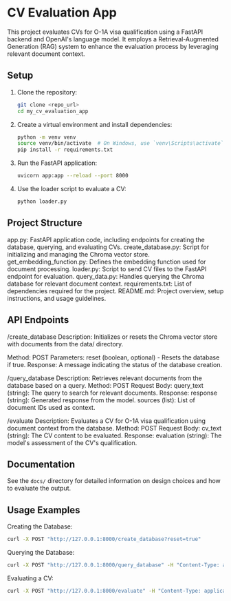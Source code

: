 # CV Evaluation App

This project evaluates CVs for O-1A visa qualification using a FastAPI backend and OpenAI's language model. It employs a Retrieval-Augmented Generation (RAG) system to enhance the evaluation process by leveraging relevant document context.

## Setup

1. Clone the repository:
    ```sh
    git clone <repo_url>
    cd my_cv_evaluation_app
    ```

2. Create a virtual environment and install dependencies:
    ```sh
    python -m venv venv
    source venv/bin/activate  # On Windows, use `venv\Scripts\activate`
    pip install -r requirements.txt
    ```

3. Run the FastAPI application:
    ```sh
    uvicorn app:app --reload --port 8000
    ```

4. Use the loader script to evaluate a CV:
    ```sh
    python loader.py
    ```

## Project Structure
app.py: FastAPI application code, including endpoints for creating the database, querying, and evaluating CVs.
create_database.py: Script for initializing and managing the Chroma vector store.
get_embedding_function.py: Defines the embedding function used for document processing.
loader.py: Script to send CV files to the FastAPI endpoint for evaluation.
query_data.py: Handles querying the Chroma database for relevant document context.
requirements.txt: List of dependencies required for the project.
README.md: Project overview, setup instructions, and usage guidelines.

## API Endpoints
/create_database
Description: Initializes or resets the Chroma vector store with documents from the data/ directory.

Method: POST
Parameters: reset (boolean, optional) - Resets the database if true.
Response: A message indicating the status of the database creation.

/query_database
Description: Retrieves relevant documents from the database based on a query.
Method: POST
Request Body:
query_text (string): The query to search for relevant documents.
Response:
response (string): Generated response from the model.
sources (list): List of document IDs used as context.

/evaluate
Description: Evaluates a CV for O-1A visa qualification using document context from the database.
Method: POST
Request Body:
cv_text (string): The CV content to be evaluated.
Response:
evaluation (string): The model's assessment of the CV's qualification.

## Documentation

See the `docs/` directory for detailed information on design choices and how to evaluate the output.

## Usage Examples
Creating the Database:
```sh
curl -X POST "http://127.0.0.1:8000/create_database?reset=true"
```

Querying the Database:
```sh
curl -X POST "http://127.0.0.1:8000/query_database" -H "Content-Type: application/json" -d '{"query_text": "specific question or keyword"}'
```

Evaluating a CV:

```sh
curl -X POST "http://127.0.0.1:8000/evaluate" -H "Content-Type: application/json" -d '{"cv_text": "CV content here"}'
```